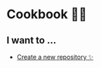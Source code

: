 Cookbook 👩‍🍳
==================================

## I want to ...

* [Create a new repository ✨](./NewRepository.md)

